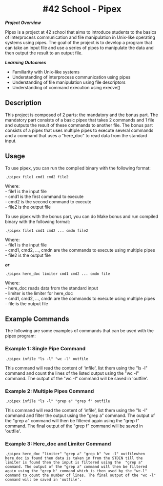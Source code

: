 <h1 align="center">
#42 School - Pipex
</h1>

<p>
	<b><i>Project Overview</i></b><br>
</p>
Pipex is a project at 42 school that aims to introduce students to the basics of interprocess communication and file manipulation in Unix-like 
operating systems using pipes. The goal of the project is to develop a program that can take an input file and use a series of pipes 
to manipulate the data and then output the result to an output file.

<p>
	<b><i>Learning Outcomes</i></b><br>
</p>
<ul>
<li>Familiarity with Unix-like systems</li>
<li>Understanding of interprocess communication using pipes</li>
<li>Understanding of file manipulation using file descriptors</li>
<li>Understanding of command execution using execve()</li>
</ul>


<body>
	<h2>Description</h2>
	<p>
		 This project is composed of 2 parts: the mandatory and the bonus part. The mandatory part consists of a basic pipex that takes 2 commands and 1 file and outputs the result of these commands to another file. The bonus part consists of a pipex that uses multiple pipes to execute several commands and a command that uses a "here_doc" to read data from the standard input.
	</p>
	<h2>Usage</h2>
	<p>
		To use pipex, you can run the compiled binary with the following format:<br>
		<pre><code>./pipex file1 cmd1 cmd2 file2</pre></code>
	</p>
	<p>
		Where:<br>
		- file1 is the input file<br>
		- cmd1 is the first command to execute<br>
		- cmd2 is the second command to execute<br>
		- file2 is the output file<br>
	</p>
	<p>
		To use pipex with the bonus part, you can do Make bonus and run compiled binary with the following format:<br>
		<pre><code>./pipex file1 cmd1 cmd2 ... cmdn file2 </pre></code>
		<p>
		Where:<br>
		- file1 is the input file<br>
		- cmd1, cmd2, ..., cmdn are the commands to execute using multiple pipes<br>
		- file2 is the output file<br>
	</p>
		<p>
	<b><i>or</i></b><br>
</p>
		<pre><code>./pipex here_doc limiter cmd1 cmd2 ... cmdn file </pre></code>
	</p>
	<p>
		Where:<br>
		- here_doc reads data from the standard input<br>
		- limiter is the limiter for here_doc<br>
		- cmd1, cmd2, ..., cmdn are the commands to execute using multiple pipes<br>
		- file is the output file<br>
	</p>

<h2>Example Commands</h2>
<p>The following are some examples of commands that can be used with the pipex program:</p>

<h3>Example 1: Single Pipe Command</h3>
<pre><code>./pipex infile "ls -l" "wc -l" outfile</code></pre>
<p>This command will read the content of 'infile', list them using the "ls -l" command and count the lines of the listed output using the "wc -l" command. The output of the "wc -l" command will be saved in 'outfile'.</p>

<h3>Example 2: Multiple Pipes Command</h3>
<pre><code>./pipex infile "ls -l" "grep a" "grep f" outfile</code></pre>
<p>This command will read the content of 'infile', list them using the "ls -l" command and filter the output using the "grep a" command. The output of the "grep a" command will then be filtered again using the "grep f" command. The final output of the "grep f" command will be saved in 'outfile'.</p>

<h3>Example 3: Here_doc and Limiter Command</h3>
<pre><code>./pipex here_doc "limiter" "grep a" "grep b" "wc -l" outfile</
<p>when here_doc is found then data is taken in from the STDIN till the limiter is found then the input is filtered using the  "grep a" command. The output of the "grep a" command will then be filtered again using the "grep b" command which is then used by the "wc-l" command to count the number of lines. The final output of the "wc -l" command will be saved in 'outfile'.</p>
